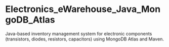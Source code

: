 # Electronics_eWarehouse_Java_MongoDB_Atlas
Java-based inventory management system for electronic components (transistors, diodes, resistors, capacitors) using MongoDB Atlas and Maven.
